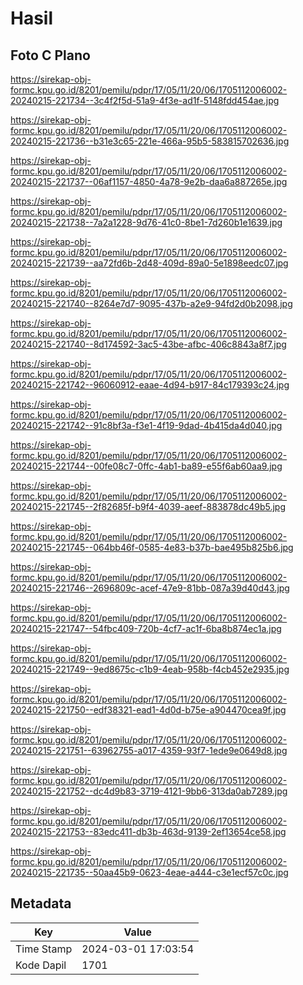 # Hasil

## Foto C Plano

https://sirekap-obj-formc.kpu.go.id/8201/pemilu/pdpr/17/05/11/20/06/1705112006002-20240215-221734--3c4f2f5d-51a9-4f3e-ad1f-5148fdd454ae.jpg

https://sirekap-obj-formc.kpu.go.id/8201/pemilu/pdpr/17/05/11/20/06/1705112006002-20240215-221736--b31e3c65-221e-466a-95b5-583815702636.jpg

https://sirekap-obj-formc.kpu.go.id/8201/pemilu/pdpr/17/05/11/20/06/1705112006002-20240215-221737--06af1157-4850-4a78-9e2b-daa6a887265e.jpg

https://sirekap-obj-formc.kpu.go.id/8201/pemilu/pdpr/17/05/11/20/06/1705112006002-20240215-221738--7a2a1228-9d76-41c0-8be1-7d260b1e1639.jpg

https://sirekap-obj-formc.kpu.go.id/8201/pemilu/pdpr/17/05/11/20/06/1705112006002-20240215-221739--aa72fd6b-2d48-409d-89a0-5e1898eedc07.jpg

https://sirekap-obj-formc.kpu.go.id/8201/pemilu/pdpr/17/05/11/20/06/1705112006002-20240215-221740--8264e7d7-9095-437b-a2e9-94fd2d0b2098.jpg

https://sirekap-obj-formc.kpu.go.id/8201/pemilu/pdpr/17/05/11/20/06/1705112006002-20240215-221740--8d174592-3ac5-43be-afbc-406c8843a8f7.jpg

https://sirekap-obj-formc.kpu.go.id/8201/pemilu/pdpr/17/05/11/20/06/1705112006002-20240215-221742--96060912-eaae-4d94-b917-84c179393c24.jpg

https://sirekap-obj-formc.kpu.go.id/8201/pemilu/pdpr/17/05/11/20/06/1705112006002-20240215-221742--91c8bf3a-f3e1-4f19-9dad-4b415da4d040.jpg

https://sirekap-obj-formc.kpu.go.id/8201/pemilu/pdpr/17/05/11/20/06/1705112006002-20240215-221744--00fe08c7-0ffc-4ab1-ba89-e55f6ab60aa9.jpg

https://sirekap-obj-formc.kpu.go.id/8201/pemilu/pdpr/17/05/11/20/06/1705112006002-20240215-221745--2f82685f-b9f4-4039-aeef-883878dc49b5.jpg

https://sirekap-obj-formc.kpu.go.id/8201/pemilu/pdpr/17/05/11/20/06/1705112006002-20240215-221745--064bb46f-0585-4e83-b37b-bae495b825b6.jpg

https://sirekap-obj-formc.kpu.go.id/8201/pemilu/pdpr/17/05/11/20/06/1705112006002-20240215-221746--2696809c-acef-47e9-81bb-087a39d40d43.jpg

https://sirekap-obj-formc.kpu.go.id/8201/pemilu/pdpr/17/05/11/20/06/1705112006002-20240215-221747--54fbc409-720b-4cf7-ac1f-6ba8b874ec1a.jpg

https://sirekap-obj-formc.kpu.go.id/8201/pemilu/pdpr/17/05/11/20/06/1705112006002-20240215-221749--9ed8675c-c1b9-4eab-958b-f4cb452e2935.jpg

https://sirekap-obj-formc.kpu.go.id/8201/pemilu/pdpr/17/05/11/20/06/1705112006002-20240215-221750--edf38321-ead1-4d0d-b75e-a904470cea9f.jpg

https://sirekap-obj-formc.kpu.go.id/8201/pemilu/pdpr/17/05/11/20/06/1705112006002-20240215-221751--63962755-a017-4359-93f7-1ede9e0649d8.jpg

https://sirekap-obj-formc.kpu.go.id/8201/pemilu/pdpr/17/05/11/20/06/1705112006002-20240215-221752--dc4d9b83-3719-4121-9bb6-313da0ab7289.jpg

https://sirekap-obj-formc.kpu.go.id/8201/pemilu/pdpr/17/05/11/20/06/1705112006002-20240215-221753--83edc411-db3b-463d-9139-2ef13654ce58.jpg

https://sirekap-obj-formc.kpu.go.id/8201/pemilu/pdpr/17/05/11/20/06/1705112006002-20240215-221735--50aa45b9-0623-4eae-a444-c3e1ecf57c0c.jpg


## Metadata

| Key        | Value               |
| ---------- | ------------------- |
| Time Stamp | 2024-03-01 17:03:54 |
| Kode Dapil | 1701                |



